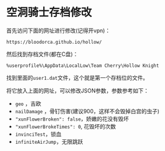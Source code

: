 # 空洞骑士存档修改

首先访问下面的网址进行修改(记得开vpn)：

```url
https://bloodorca.github.io/hollow/
```

然后找到存档文件(都在C盘)：

```url
%userprofile%\AppData\LocalLow\Team Cherry\Hollow Knight
```

找到里面的`user1.dat`文件，这个就是第一个存档位的文件。

将它放入上面的网址，可以修改JSON参数，参数参考如下：

* `geo` ，吉欧
* `nailDamage` ，骨钉伤害(建议900，这样不会毁掉白宫的虫子)
* `"xunFlowerBroken": false`，娇嫩的花没有毁坏
* `"xunFlowerBrokeTimes": 0`, 花毁坏的次数
* `invinciTest`，锁血
* `infiniteAirJump`，无限跳跃